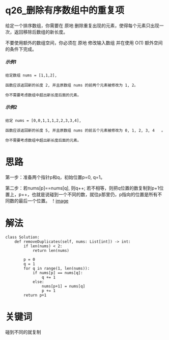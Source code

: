 # q26_删除有序数组中的重复项
给定一个排序数组，你需要在 原地 删除重复出现的元素，使得每个元素只出现一次，返回移除后数组的新长度。

不要使用额外的数组空间，你必须在 原地 修改输入数组 并在使用 O(1) 额外空间的条件下完成。
##### 示例1
    给定数组 nums = [1,1,2], 

    函数应该返回新的长度 2, 并且原数组 nums 的前两个元素被修改为 1, 2。 

    你不需要考虑数组中超出新长度后面的元素。
##### 示例2
    给定 nums = [0,0,1,1,1,2,2,3,3,4],

    函数应该返回新的长度 5, 并且原数组 nums 的前五个元素被修改为 0, 1, 2, 3, 4   。

    你不需要考虑数组中超出新长度后面的元素。
# 思路
第一步：准备两个指针p和q，初始位置p=0, q=1。

第二步：若nums[p]==nums[q], 则q++; 若不相等，则把q位置的数复制到p+1位置上，p++，也就是说碰到一个不同的数，就往p那里仍，p指向的位置是所有不同数的最后一个位置。
！[image](https://github.com/CamWu-cyber/leetcode/blob/master/%E5%8F%8C%E6%8C%87%E9%92%88%E9%81%8D%E5%8E%86/%E6%8D%95%E8%8E%B71.PNG)
# 解法
    class Solution:
        def removeDuplicates(self, nums: List[int]) -> int:
            if len(nums) < 2:
                return len(nums)

            p = 0
            q = 1
            for q in range(1, len(nums)):
                if nums[p] == nums[q]:
                    q += 1
                else:
                    nums[p+1] = nums[q]
                    p += 1
            return p+1
# 关键词
碰到不同的就复制
